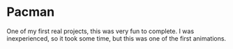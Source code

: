 # Pacman

One of my first real projects, this was very fun to complete. I was inexperienced, so it took some time, but this was one of the first animations.
